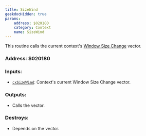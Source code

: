 ```yaml
---
title: SizeWind
geekdocHidden: true
params:
    address: $020180
    category: Context
    name: SizeWind
---
```


This routine calls the current context's [Window Size Change](../../../memory/all/cxSizeWind) vector.

### Address: $020180

### Inputs:
* [`cxSizeWind`](../../../memory/all/cxSizeWind): Context's current Window Size Change vector.

### Outputs:
* Calls the vector.

### Destroys:
* Depends on the vector.
